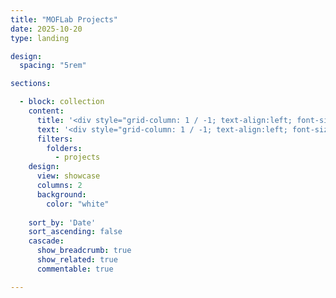 ```yaml
---
title: "MOFLab Projects"
date: 2025-10-20
type: landing

design:
  spacing: "5rem"

sections:

  - block: collection
    content:
      title: '<div style="grid-column: 1 / -1; text-align:left; font-size:1.8rem;">MOFLab projects</div>'
      text: '<div style="grid-column: 1 / -1; text-align:left; font-size:1.2rem;">Exploring optical fiber design, ultrafast photonics, and nonlinear fiber dynamics.</div>'
      filters:
        folders:
          - projects
    design:
      view: showcase
      columns: 2
      background: 
        color: "white"
  
    sort_by: 'Date'
    sort_ascending: false
    cascade:
      show_breadcrumb: true
      show_related: true
      commentable: true

---
```

